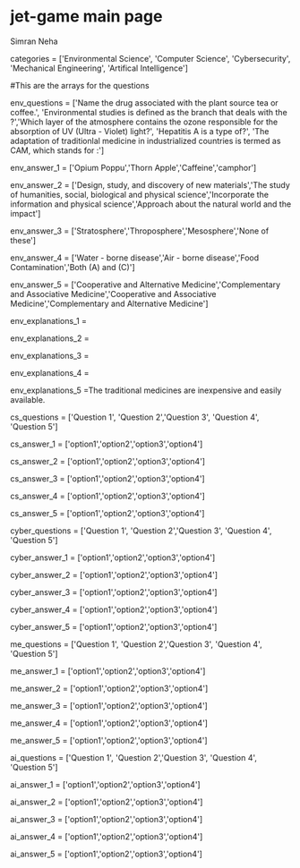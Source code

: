# jet-game main page
Simran
Neha

categories = ['Environmental Science', 'Computer Science', 'Cybersecurity', 'Mechanical Engineering', 'Artifical Intelligence']

#This are the arrays for the questions

env_questions = ['Name the drug associated with the plant source tea or coffee.', 'Environmental studies is defined as the branch that deals with the ?','Which layer of the atmosphere contains the ozone responsible for the absorption of UV (Ultra - Violet) light?', 'Hepatitis A is a type of?', 'The adaptation of traditionlal medicine in industrialized countries is termed as CAM, which stands for :']

env_answer_1 = ['Opium Poppu','Thorn Apple','Caffeine','camphor']

env_answer_2 = ['Design, study, and discovery of new materials','The study of humanities, social, biological and physical science','Incorporate the information and physical science','Approach about the natural world and the impact']

env_answer_3 = ['Stratosphere','Throposphere','Mesosphere','None of these']

env_answer_4 = ['Water - borne disease','Air - borne disease','Food Contamination','Both (A) and (C)']

env_answer_5 = ['Cooperative and Alternative Medicine','Complementary and Associative Medicine','Cooperative and Associative Medicine','Complementary and Alternative Medicine']

env_explanations_1 =

env_explanations_2 =

env_explanations_3 =

env_explanations_4 =

env_explanations_5 =The traditional medicines are inexpensive and easily available.

cs_questions = ['Question 1', 'Question 2','Question 3', 'Question 4', 'Question 5']

cs_answer_1 = ['option1','option2','option3','option4']

cs_answer_2 = ['option1','option2','option3','option4']

cs_answer_3 = ['option1','option2','option3','option4']

cs_answer_4 = ['option1','option2','option3','option4']

cs_answer_5 = ['option1','option2','option3','option4']

cyber_questions = ['Question 1', 'Question 2','Question 3', 'Question 4', 'Question 5']

cyber_answer_1 = ['option1','option2','option3','option4']

cyber_answer_2 = ['option1','option2','option3','option4']

cyber_answer_3 = ['option1','option2','option3','option4']

cyber_answer_4 = ['option1','option2','option3','option4']

cyber_answer_5 = ['option1','option2','option3','option4']

me_questions = ['Question 1', 'Question 2','Question 3', 'Question 4', 'Question 5']

me_answer_1 = ['option1','option2','option3','option4']

me_answer_2 = ['option1','option2','option3','option4']

me_answer_3 = ['option1','option2','option3','option4']

me_answer_4 = ['option1','option2','option3','option4']

me_answer_5 = ['option1','option2','option3','option4']

ai_questions = ['Question 1', 'Question 2','Question 3', 'Question 4', 'Question 5']

ai_answer_1 = ['option1','option2','option3','option4']

ai_answer_2 = ['option1','option2','option3','option4']

ai_answer_3 = ['option1','option2','option3','option4']

ai_answer_4 = ['option1','option2','option3','option4']

ai_answer_5 = ['option1','option2','option3','option4']
